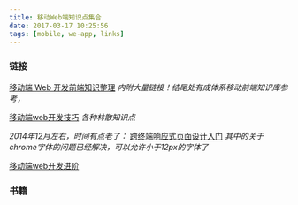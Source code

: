 ```yaml
---
title: 移动Web端知识点集合
date: 2017-03-17 10:25:56
tags: [mobile, we-app, links]
---
```


### 链接

[移动端 Web 开发前端知识整理](http://www.restran.net/2015/05/14/mobile-web-front-end-collections/) *内附大量链接！结尾处有成体系移动前端知识库参考，*


[移动端web开发技巧](http://liujinkai.com/2015/06/06/mobile-web-skill/) *各种林散知识点*


*2014年12月左右，时间有点老了：*
[跨终端响应式页面设计入门](http://www.cnblogs.com/vajoy/p/3903591.html) *其中的关于chrome字体的问题已经解决，可以允许小于12px的字体了*

[移动端web开发进阶](http://www.cnblogs.com/vajoy/p/4119142.html)

### 书籍